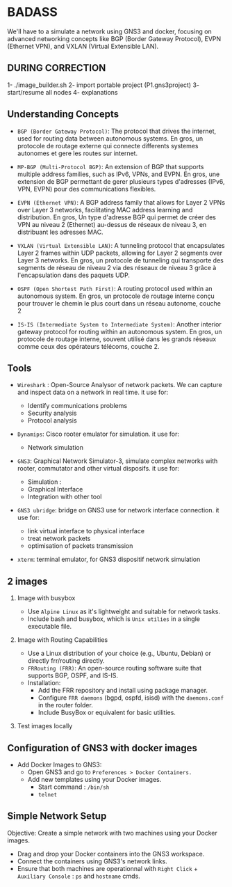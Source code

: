 # BADASS

We'll have to a simulate a network using GNS3 and docker, focusing on advanced networking concepts like BGP (Border Gateway Protocol), EVPN (Ethernet VPN), and VXLAN (Virtual Extensible LAN). 

## DURING CORRECTION
1- ./image_builder.sh
2- import portable project (P1.gns3project)
3- start/resume all nodes
4- explanations

## Understanding Concepts 

- `BGP (Border Gateway Protocol)`: The protocol that drives the internet, used for routing data between autonomous systems. 
En gros, un protocole de routage externe qui connecte differents systemes autonomes et gere les routes sur internet.

- `MP-BGP (Multi-Protocol BGP)`: An extension of BGP that supports multiple address families, such as IPv6, VPNs, and EVPN. 
En gros, une extension de BGP permettant de gerer plusieurs types d'adresses (IPv6, VPN, EVPN) pour des communications flexibles.

- `EVPN (Ethernet VPN)`: A BGP address family that allows for Layer 2 VPNs over Layer 3 networks, facilitating MAC address learning and distribution. 
En gros, Un type d'adresse BGP qui permet de créer des VPN au niveau 2 (Ethernet) au-dessus de réseaux de niveau 3, en distribuant les adresses MAC.

- `VXLAN (Virtual Extensible LAN)`: A tunneling protocol that encapsulates Layer 2 frames within UDP packets, allowing for Layer 2 segments over Layer 3 networks. 
En gros, un protocole de tunneling qui transporte des segments de réseau de niveau 2 via des réseaux de niveau 3 grâce à l'encapsulation dans des paquets UDP.

- `OSPF (Open Shortest Path First)`: A routing protocol used within an autonomous system. 
En gros, un protocole de routage interne conçu pour trouver le chemin le plus court dans un réseau autonome, couche 2

- `IS-IS (Intermediate System to Intermediate System)`: Another interior gateway protocol for routing within an autonomous system. En gros, un protocole de routage interne, souvent utilisé dans les grands réseaux comme ceux des opérateurs télécoms, couche 2.

## Tools

- `Wireshark` : Open-Source Analysor of network packets. We can capture and inspect data on a network in real time. it use for: 
    - Identify communications problems
    - Security analysis
    - Protocol analysis

- `Dynamips`: Cisco rooter emulator for simulation. it use for:
    - Network simulation

- `GNS3`: Graphical Network Simulator-3, simulate complex networks with rooter, commutator and other virtual disposifs. it use for: 
    - Simulation : 
    - Graphical Interface 
    - Integration with other tool

- `GNS3 ubridge`: bridge on GNS3 use for network interface connection. it use for: 
    - link virtual interface to physical interface
    - treat network packets
    - optimisation of packets transmission

- `xterm`: terminal emulator, for GNS3 dispositif network simulation

## 2 images

1. Image with busybox
    - Use `Alpine Linux` as it's lightweight and suitable for network tasks.
    - Include bash and busybox, which is `Unix utilies` in a single executable file.

2. Image with Routing Capabilities
    - Use a Linux distribution of your choice (e.g., Ubuntu, Debian) or directly frr/routing directly.
    - `FRRouting (FRR)`: An open-source routing software suite that supports BGP, OSPF, and IS-IS.
    - Installation:
        - Add the FRR repository and install using package manager.
        - Configure `FRR daemons` (bgpd, ospfd, isisd) with the `daemons.conf` in the router folder.
        - Include BusyBox or equivalent for basic utilities.

3. Test images locally

## Configuration of GNS3 with docker images

- Add Docker Images to GNS3:
    - Open GNS3 and go to `Preferences > Docker Containers.`
    - Add new templates using your Docker images.
        - Start command : `/bin/sh`
        - `telnet`

## Simple Network Setup

Objective: Create a simple network with two machines using your Docker images.

- Drag and drop your Docker containers into the GNS3 workspace.
- Connect the containers using GNS3's network links.
- Ensure that both machines are operationnal with `Right Click` + `Auxiliary Console` : `ps` and `hostname` cmds.


